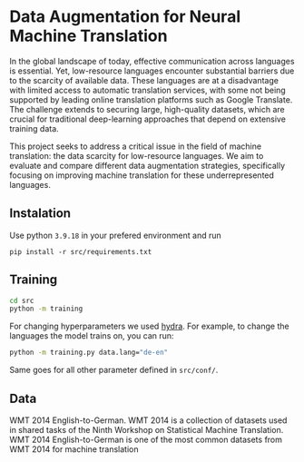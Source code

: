 # Data Augmentation for Neural Machine Translation

In the global landscape of today, effective communication across languages is essential. Yet, low-resource languages encounter substantial barriers due to the scarcity of available data. These languages are at a disadvantage with limited access to automatic translation services, with some not being supported by leading online translation platforms such as Google Translate. The challenge extends to securing large, high-quality datasets, which are crucial for traditional deep-learning approaches that depend on extensive training data.

This project seeks to address a critical issue in the field of machine translation: the data scarcity for low-resource languages. We aim to evaluate and compare different data augmentation strategies, specifically focusing on improving machine translation for these underrepresented languages.

## Instalation

Use python `3.9.18` in your prefered environment and run
```
pip install -r src/requirements.txt
```

## Training

```bash
cd src
python -m training
```

For changing hyperparameters we used [hydra](https://hydra.cc/docs/intro/). For example, to change the languages the model trains on, you can run:

```bash
python -m training.py data.lang="de-en"
```
Same goes for all other parameter defined in `src/conf/`.

## Data

WMT 2014 English-to-German. WMT 2014 is a collection of datasets used in shared tasks of the Ninth Workshop
on Statistical Machine Translation. WMT 2014 English-to-German is one of the most common datasets from WMT
2014 for machine translation